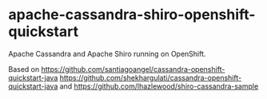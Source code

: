 apache-cassandra-shiro-openshift-quickstart
===========================================

Apache Cassandra and Apache Shiro running on OpenShift. 

Based on https://github.com/santiagoangel/cassandra-openshift-quickstart-java https://github.com/shekhargulati/cassandra-openshift-quickstart-java and https://github.com/lhazlewood/shiro-cassandra-sample
